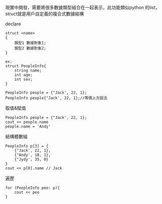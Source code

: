 現實中開發，需要將很多數據類型組合在一起表示，此功能類似python 的list，struct就是用戶自定義的複合式數據結構

declare
```
struct <name>
{
	類型1 數據對象1;
	類型2 數據對象2;
}

ex:
struct PeopleInfo{
	string name;
	int age;
	int sex;
}

PeopleInfo people = {"Jack', 22, 1};
PeopleInfo people{"Jack', 22, 1};//等價上方語法

```

取值&賦值
```
PeopleInfo people = {"Jack', 22, 1};
cout << people.name
people.name = 'Andy'
```

結構體數組
```
PeopleInfo p[3] = {
	{"Jack', 22, 1},
	{"Andy', 18, 1},
	{"Jydy', 35, 0}
}
cout << p[0].name // Jack
```

遍歷
```
for (PeopleInfo peo: p){
	cout << peo
}
```

